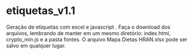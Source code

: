 # etiquetas_v1.1
Geração de etiquetas com excel e javascript 
.
Faça o download dos arquivos, lembrando de manter em um mesmo diretório: index.html, crypto_min.js e a pasta fontes. 
O arquivo Mapa Dietas HRAN.xlsx pode ser salvo em qualquer lugar.
